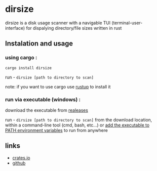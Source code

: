 # dirsize
dirsize is a disk usage scanner with a navigable TUI (terminal-user-interface) for dispalying directory/file sizes written in rust

## Instalation and usage
### using cargo :
`cargo install dirsize`

run - `dirsize [path to directory to scan]`

note:
if you want to use cargo use [rustup](https://www.rust-lang.org/learn/get-started) to install it

### run via executable (windows) :
download the executable from [realeases](https://github.com/t4skmanag3r/dirsize/releases)

run - `dirsize [path to directory to scan]` from the download location, within a command-line tool (cmd, bash, etc...)
or [add the executable to PATH environment variables](https://learn.microsoft.com/en-us/previous-versions/office/developer/sharepoint-2010/ee537574(v=office.14)) to run from anywhere

## links
- [crates.io](https://crates.io/crates/dirsize)
- [github](https://github.com/t4skmanag3r/dirsize)



